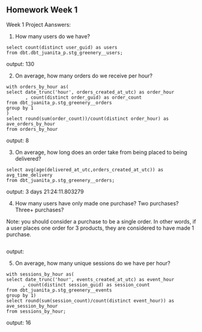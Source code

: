 
Homework Week 1
---------------

Week 1 Project Aanswers:

1. How many users do we have?

```
select count(distinct user_guid) as users
from dbt.dbt_juanita_p.stg_greenery__users;
```

output: 130

2. On average, how many orders do we receive per hour?

```
with orders_by_hour as(
select date_trunc('hour', orders_created_at_utc) as order_hour
       , count(distinct order_guid) as order_count
from dbt_juanita_p.stg_greenery__orders
group by 1
)
select round(sum(order_count))/count(distinct order_hour) as ave_orders_by_hour
from orders_by_hour
```

output: 8

3. On average, how long does an order take from being placed to being delivered?

```
select avg(age(delivered_at_utc,orders_created_at_utc)) as avg_time_delivery
from dbt_juanita_p.stg_greenery__orders;
```

output: 3 days 21:24:11.803279

4. How many users have only made one purchase? Two purchases? Three+ purchases?

Note: you should consider a purchase to be a single order. In other words, if a user places one order for 3 products, they are considered to have made 1 purchase.

```

```

output: 

5. On average, how many unique sessions do we have per hour?

```
with sessions_by_hour as(
select date_trunc('hour', events_created_at_utc) as event_hour
      , count(distinct session_guid) as session_count
from dbt_juanita_p.stg_greenery__events
group by 1)
select round(sum(session_count)/count(distinct event_hour)) as ave_session_by_hour
from sessions_by_hour;
```

output: 16